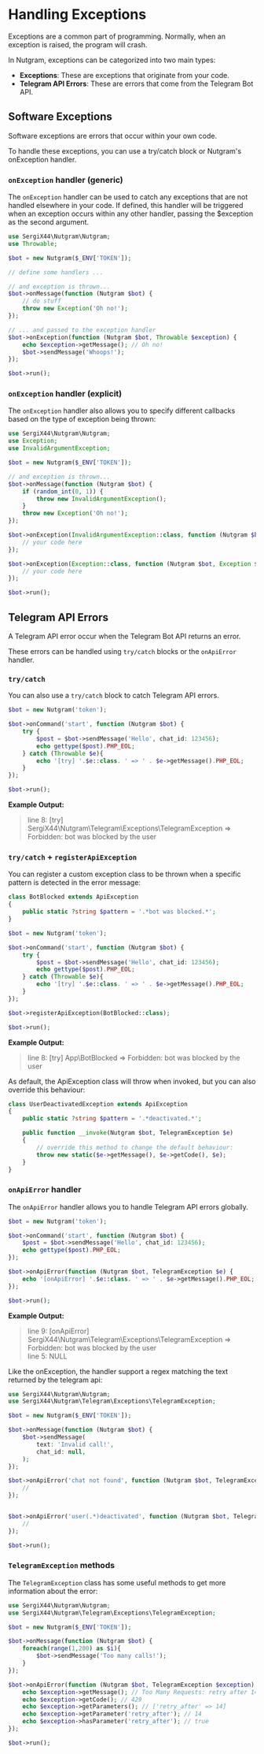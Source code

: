 # Handling Exceptions

Exceptions are a common part of programming.
Normally, when an exception is raised, the program will crash.

In Nutgram, exceptions can be categorized into two main types:
- **Exceptions**: These are exceptions that originate from your code.
- **Telegram API Errors**: These are errors that come from the Telegram Bot API.

## Software Exceptions

Software exceptions are errors that occur within your own code. 

To handle these exceptions, you can use a try/catch block or Nutgram's onException handler.

### `onException` handler (generic)

The `onException` handler can be used to catch any exceptions that are not handled elsewhere in your code. 
If defined, this handler will be triggered when an exception occurs within any other handler, 
passing the $exception as the second argument.

```php
use SergiX44\Nutgram\Nutgram;
use Throwable;

$bot = new Nutgram($_ENV['TOKEN']);

// define some handlers ...

// and exception is thrown...
$bot->onMessage(function (Nutgram $bot) {
    // do stuff
    throw new Exception('Oh no!');
});

// ... and passed to the exception handler
$bot->onException(function (Nutgram $bot, Throwable $exception) {
    echo $exception->getMessage(); // Oh no!
    $bot->sendMessage('Whoops!');
});

$bot->run();
```

### `onException` handler (explicit)

The `onException` handler also allows you to specify different callbacks based on the type of exception being thrown:

```php
use SergiX44\Nutgram\Nutgram;
use Exception;
use InvalidArgumentException;

$bot = new Nutgram($_ENV['TOKEN']);

// and exception is thrown...
$bot->onMessage(function (Nutgram $bot) {
    if (random_int(0, 1)) {    
        throw new InvalidArgumentException();
    }
    throw new Exception('Oh no!');
});

$bot->onException(InvalidArgumentException::class, function (Nutgram $bot, InvalidArgumentException $exception) {
    // your code here
});

$bot->onException(Exception::class, function (Nutgram $bot, Exception $exception) {
    // your code here
});

$bot->run();
```

## Telegram API Errors

A Telegram API error occur when the Telegram Bot API returns an error. 

These errors can be handled using `try/catch` blocks or the `onApiError` handler.

### `try/catch`

You can also use a `try/catch` block to catch Telegram API errors.

```php showLineNumbers
$bot = new Nutgram('token');

$bot->onCommand('start', function (Nutgram $bot) {
    try {
        $post = $bot->sendMessage('Hello', chat_id: 123456);
        echo gettype($post).PHP_EOL;
    } catch (Throwable $e){
        echo '[try] '.$e::class. ' => ' . $e->getMessage().PHP_EOL;
    }
});

$bot->run();
```

**Example Output:**
> line 8: [try] SergiX44\Nutgram\Telegram\Exceptions\TelegramException => Forbidden: bot was blocked by the user

### `try/catch` + `registerApiException`

You can register a custom exception class to be thrown when a specific pattern is detected in the error message:

```php
class BotBlocked extends ApiException
{
    public static ?string $pattern = '.*bot was blocked.*';
}
```

```php showLineNumbers
$bot = new Nutgram('token');

$bot->onCommand('start', function (Nutgram $bot) {
    try {
        $post = $bot->sendMessage('Hello', chat_id: 123456);
        echo gettype($post).PHP_EOL;
    } catch (Throwable $e){
        echo '[try] '.$e::class. ' => ' . $e->getMessage().PHP_EOL;
    }
});

$bot->registerApiException(BotBlocked::class);

$bot->run();
```

**Example Output:**
> line 8: [try] App\BotBlocked => Forbidden: bot was blocked by the user

As default, the ApiException class will throw when invoked, but you can also override this behaviour:

```php
class UserDeactivatedException extends ApiException
{
    public static ?string $pattern = '.*deactivated.*';

    public function __invoke(Nutgram $bot, TelegramException $e)
    {
        // override this method to change the default behaviour:
        throw new static($e->getMessage(), $e->getCode(), $e);
    }
}
```

### `onApiError` handler

The `onApiError` handler allows you to handle Telegram API errors globally.

```php showLineNumbers
$bot = new Nutgram('token');

$bot->onCommand('start', function (Nutgram $bot) {
    $post = $bot->sendMessage('Hello', chat_id: 123456);
    echo gettype($post).PHP_EOL;
});

$bot->onApiError(function (Nutgram $bot, TelegramException $e) {
    echo '[onApiError] '.$e::class. ' => ' . $e->getMessage().PHP_EOL;
});

$bot->run();
```

**Example Output:**
> line 9: [onApiError] SergiX44\Nutgram\Telegram\Exceptions\TelegramException => Forbidden: bot was blocked by the user<br/>
> line 5: NULL

Like the onException, the handler support a regex matching the text returned by the telegram api:

```php
use SergiX44\Nutgram\Nutgram;
use SergiX44\Nutgram\Telegram\Exceptions\TelegramException;

$bot = new Nutgram($_ENV['TOKEN']);

$bot->onMessage(function (Nutgram $bot) {
    $bot->sendMessage(
        text: 'Invalid call!',
        chat_id: null,
    );
});

$bot->onApiError('chat not found', function (Nutgram $bot, TelegramException $exception) {
    //
});


$bot->onApiError('user(.*)deactivated', function (Nutgram $bot, TelegramException $exception) {
    //
});

$bot->run();
```

### `TelegramException` methods

The `TelegramException` class has some useful methods to get more information about the error:

```php
use SergiX44\Nutgram\Nutgram;
use SergiX44\Nutgram\Telegram\Exceptions\TelegramException;

$bot = new Nutgram($_ENV['TOKEN']);

$bot->onMessage(function (Nutgram $bot) {
    foreach(range(1,200) as $i){
        $bot->sendMessage('Too many calls!');
    }
});

$bot->onApiError(function (Nutgram $bot, TelegramException $exception) {
    echo $exception->getMessage(); // Too Many Requests: retry after 14
    echo $exception->getCode(); // 429
    echo $exception->getParameters(); // ['retry_after' => 14]
    echo $exception->getParameter('retry_after'); // 14
    echo $exception->hasParameter('retry_after'); // true
});

$bot->run();
```